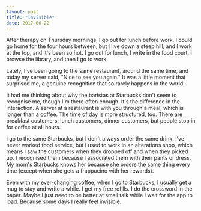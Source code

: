 ```yaml
---
layout: post
title: "Invisible"
date: 2017-06-22
---
```


After therapy on Thursday mornings, I go out for lunch before work. I could go home for the four hours between, but I live down a steep hill, and I work at the top, and it's been so hot. I go out for lunch, I write in the food court, I browse the library, and then I go to work.

Lately, I've been going to the same restaurant, around the same time, and today my server said, "Nice to see you again." It was a little moment that surprised me, a genuine recognition that so rarely happens in the world.

It had me thinking about why the baristas at Starbucks don't seem to recognise me, though I'm there often enough. It's the difference in the interaction. A server at a restaurant is with you through a meal, which is longer than a coffee. The time of day is more structured, too. There are breakfast customers, lunch customers, dinner customers, but people stop in for coffee at all hours.

I go to the same Starbucks, but I don't always order the same drink. I've never worked food service, but I used to work in an alterations shop, which means I saw the customers when they dropped off and when they picked up. I recognised them because I associated them with their pants or dress. My mom's Starbucks knows her because she orders the same thing every time (except when she gets a frappucino with her rewards).

Even with my ever-changing coffee, when I go to Starbucks, I usually get a mug to stay and write a while. I get my free refills. I do the crossword in the paper. Maybe I just need to be better at small talk while I wait for the app to load. Because some days I really feel invisible.
